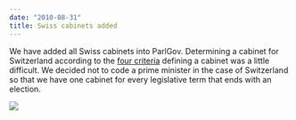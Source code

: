 ```yaml
---
date: "2010-08-31"
title: Swiss cabinets added
---
```


We have added all Swiss cabinets into ParlGov. Determining a cabinet for Switzerland according to the [four criteria](http://wiki.parlgov.org/wiki/DocCabinet#Cabinetdefinition) defining a cabinet was a little difficult. We decided not to code a prime minister in the case of Switzerland so that we have one cabinet for every legislative term that ends with an election.

![](/images/parliament-germany.jpg)
